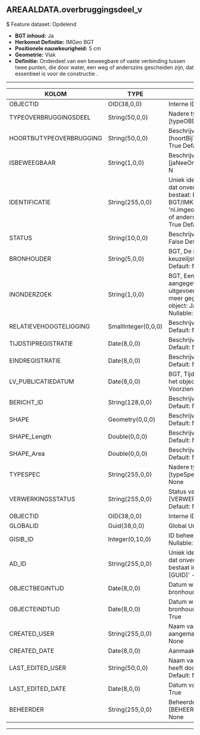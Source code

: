 ## AREAALDATA.overbruggingsdeel_v

$ Feature dataset: Opdelend

* __BGT inhoud:__ Ja
* __Herkomst Definitie:__ IMGeo BGT 
* __Positionele nauwkeurigheid:__ 5 cm
* __Geometrie:__ Vlak
* __Definitie:__ Onderdeel van een beweegbare of vaste verbinding tussen twee punten, die door water, een weg of anderszins gescheiden zijn, dat essentieel is voor de constructie . 


***

|KOLOM                             |TYPE          	   |DEFINITIE|
|------                            |----          	   |-----    |
|OBJECTID                          |OID(38,0,0)        |Interne ID ArcGIS - Nullable: False|
|TYPEOVERBRUGGINGSDEEL             |String(50,0,0)     |Nadere typering van het object, keuzelijst [typeOBD] - Nullable: True Default: None|
|HOORTBIJTYPEOVERBRUGGING          |String(50,0,0)     |Beschrijving - keuzelijst [hoortBijTypeOverbrugging] Nullable: True Default: None|
|ISBEWEEGBAAR                      |String(1,0,0)      |Beschrijving - keuzelijst [jaNeeOnbekend] Nullable: True Default: N|
|IDENTIFICATIE                     |String(255,0,0)    |Uniek identificatienummer voor het object dat onveranderlijk is zolang het object bestaat: bevat indien van toepassing BGT/IMKL ID in format 'nl.imgeo/imkl.bronhouderscode.LokaalID' of anders: '00000'.LokaalID - Nullable: True Default: None|
|STATUS                            |String(10,0,0)     |Beschrijving - keuzelijst [status] Nullable: False Default: :bestaand|
|BRONHOUDER                        |String(5,0,0)      |BGT, De bronhoudercode van het object, keuzelijst [bronhouder] - Nullable: False Default: None|
|INONDERZOEK                       |String(1,0,0)      |BGT, Een aanduiding waarmee wordt aangegeven dat een onderzoek wordt uitgevoerd naar de juistheid van een of meer gegevens van het betreffende object: Ja/Nee, keuzelijst [jaNee] Nullable: False Default: N|
|RELATIEVEHOOGTELIGGING            |SmallInteger(0,0,0)|Beschrijving - keuzelijst [] Nullable: False Default: None|
|TIJDSTIPREGISTRATIE               |Date(8,0,0)        |Beschrijving - keuzelijst [] Nullable: True Default: None|
|EINDREGISTRATIE                   |Date(8,0,0)        |Beschrijving - keuzelijst [] Nullable: True Default: None|
|LV_PUBLICATIEDATUM                |Date(8,0,0)        |BGT, Tijdstip waarop deze instantie van het object is opgenomen in de Landelijke Voorziening - Nullable: True|
|BERICHT_ID                        |String(128,0,0)    |Beschrijving - keuzelijst [] Nullable: True Default: None|
|SHAPE                             |Geometry(0,0,0)    |Beschrijving: - keuzelijst [] Nullable: True Default: None|
|SHAPE_Length                      |Double(0,0,0)      |Beschrijving: - keuzelijst [] Nullable: True Default: None|
|SHAPE_Area                        |Double(0,0,0)      |Beschrijving: - keuzelijst [] Nullable: True Default: None|
|TYPESPEC                          |String(255,0,0)    |Nadere typering van het object, keuzelijst [typeSpecOBD] - Nullable: True Default: None|
|VERWERKINGSSTATUS                 |String(255,0,0)    |Status van de gegevens, keuzelijst [VERWERKINGSSTATUS] - Nullable: False Default: Nieuw|
|OBJECTID                          |OID(38,0,0)        |Interne ID ArcGIS - Nullable: False|
|GLOBALID                          |Guid(38,0,0)       |Global Unique Identifier - Nullable: False|
|GISIB_ID                          |Integer(0,10,0)    |ID beheer openbare ruimte (GISIB) - Nullable: True|
|AD_ID                               |String(255,0,0)    |Uniek identificatienummer voor het object dat onveranderlijk is zolang het object bestaat in Areaaldata: in format 'AD.[GUID]' - Nullable: False Default: None|
|OBJECTBEGINTIJD                   |Date(8,0,0)        |Datum waarop het object bij de bronhouder is ontstaan - Nullable: True|
|OBJECTEINDTIJD                    |Date(8,0,0)        |Datum waarop het object bij de bronhouder niet meer geldig is - Nullable: True|
|CREATED_USER                      |String(255,0,0)    |Naam van gebruiker die de rij heeft aangemaakt - Nullable: True Default: None|
|CREATED_DATE                      |Date(8,0,0)        |Aanmaakdatum - Nullable: True|
|LAST_EDITED_USER                  |String(50,0,0)     |Naam van gebruiker die de laatste mutatie heeft doorgevoerd - Nullable: True Default: None|
|LAST_EDITED_DATE                  |Date(8,0,0)        |Datum van de laatste mutatie - Nullable: True|
|BEHEERDER                         |String(255,0,0)    |Beheerder van het object, keuzelijst [BEHEERDER] - Nullable: True Default: None|



***

